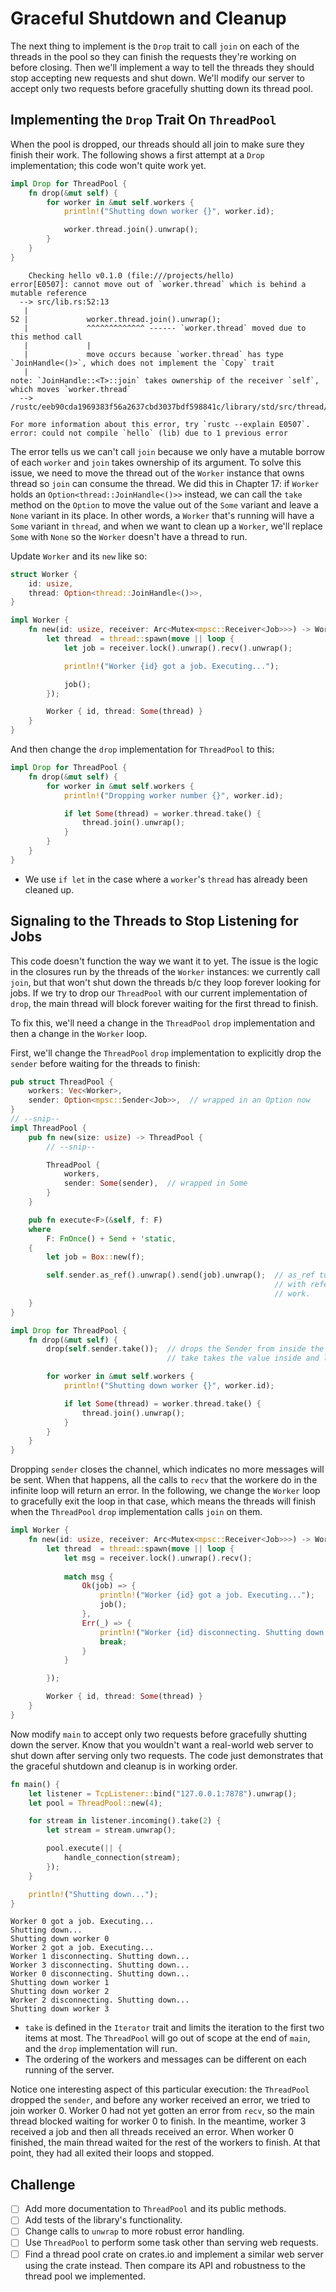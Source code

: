 # Graceful Shutdown and Cleanup

The next thing to implement is the `Drop` trait to call `join` on each of the threads in the pool so
they can finish the requests they're working on before closing. Then we'll implement a way to tell
the threads they should stop accepting new requests and shut down. We'll modify our server to accept
only two requests before gracefully shutting down its thread pool.

## Implementing the `Drop` Trait On `ThreadPool`

When the pool is dropped, our threads should all join to make sure they finish their work. The
following shows a first attempt at a `Drop` implementation; this code won't quite work yet.

```rust
impl Drop for ThreadPool {
    fn drop(&mut self) {
        for worker in &mut self.workers {
            println!("Shutting down worker {}", worker.id);

            worker.thread.join().unwrap();
        }
    }
}
```
```$ cargo check
    Checking hello v0.1.0 (file:///projects/hello)
error[E0507]: cannot move out of `worker.thread` which is behind a mutable reference
  --> src/lib.rs:52:13
   |
52 |             worker.thread.join().unwrap();
   |             ^^^^^^^^^^^^^ ------ `worker.thread` moved due to this method call
   |             |
   |             move occurs because `worker.thread` has type `JoinHandle<()>`, which does not implement the `Copy` trait
   |
note: `JoinHandle::<T>::join` takes ownership of the receiver `self`, which moves `worker.thread`
  --> /rustc/eeb90cda1969383f56a2637cbd3037bdf598841c/library/std/src/thread/mod.rs:1778:17

For more information about this error, try `rustc --explain E0507`.
error: could not compile `hello` (lib) due to 1 previous error
```

The error tells us we can't call `join` because we only have a mutable borrow of each `worker` and
`join` takes ownership of its argument. To solve this issue, we need to move the thread out of the
`Worker` instance that owns thread so `join` can consume the thread. We did this in Chapter 17: if
`Worker` holds an `Option<thread::JoinHandle<()>>` instead, we can call the `take` method on the
`Option` to move the value out of the `Some` variant and leave a `None` variant in its place. In
other words, a `Worker` that's running will have a `Some` variant in `thread`, and when we want to
clean up a `Worker`, we'll replace `Some` with `None` so the `Worker` doesn't have a thread to run.

Update `Worker` and its `new` like so:

```rust
struct Worker {
    id: usize,
    thread: Option<thread::JoinHandle<()>>,
}

impl Worker {
    fn new(id: usize, receiver: Arc<Mutex<mpsc::Receiver<Job>>>) -> Worker {
        let thread  = thread::spawn(move || loop {
            let job = receiver.lock().unwrap().recv().unwrap();

            println!("Worker {id} got a job. Executing...");

            job();
        });

        Worker { id, thread: Some(thread) }
    }
}
```

And then change the `drop` implementation for `ThreadPool` to this:

```rust
impl Drop for ThreadPool {
    fn drop(&mut self) {
        for worker in &mut self.workers {
            println!("Dropping worker number {}", worker.id);

            if let Some(thread) = worker.thread.take() {
                thread.join().unwrap();
            }
        }
    }
}
```

- We use `if let` in the case where a `worker`'s `thread` has already been cleaned up.

## Signaling to the Threads to Stop Listening for Jobs

This code doesn't function the way we want it to yet. The issue is the logic in the closures run by
the threads of the `Worker` instances: we currently call `join`, but that won't shut down the
threads b/c they loop forever looking for jobs. If we try to drop our `ThreadPool` with our current
implementation of `drop`, the main thread will block forever waiting for the first thread to finish.

To fix this, we'll need a change in the `ThreadPool` `drop` implementation and then a change in the
`Worker` loop.

First, we'll change the `ThreadPool` `drop` implementation to explicitly drop the `sender` before
waiting for the threads to finish:

```rust
pub struct ThreadPool {
    workers: Vec<Worker>,
    sender: Option<mpsc::Sender<Job>>,  // wrapped in an Option now
}
// --snip--
impl ThreadPool {
    pub fn new(size: usize) -> ThreadPool {
        // --snip--

        ThreadPool {
            workers,
            sender: Some(sender),  // wrapped in Some
        }
    }

    pub fn execute<F>(&self, f: F)
    where
        F: FnOnce() + Send + 'static,
    {
        let job = Box::new(f);

        self.sender.as_ref().unwrap().send(job).unwrap();  // as_ref turns an &Option<T> to Option<&T> (owned Option 
                                                           // with referenced content). &T is required for send to
                                                           // work.
    }
}

impl Drop for ThreadPool {
    fn drop(&mut self) {
        drop(self.sender.take());  // drops the Sender from inside the self.sender Option.
                                   // take takes the value inside and leaves None.

        for worker in &mut self.workers {
            println!("Shutting down worker {}", worker.id);

            if let Some(thread) = worker.thread.take() {
                thread.join().unwrap();
            }
        }
    }
}
```

Dropping `sender` closes the channel, which indicates no more messages will be sent. When that
happens, all the calls to `recv` that the workere do in the infinite loop will return an error. In
the following, we change the `Worker` loop to gracefully exit the loop in that case, which means the
threads will finish when the `ThreadPool` `drop` implementation calls `join` on them.

```rust
impl Worker {
    fn new(id: usize, receiver: Arc<Mutex<mpsc::Receiver<Job>>>) -> Worker {
        let thread  = thread::spawn(move || loop {
            let msg = receiver.lock().unwrap().recv();
            
            match msg {
                Ok(job) => {
                    println!("Worker {id} got a job. Executing...");
                    job();
                },
                Err(_) => {
                    println!("Worker {id} disconnecting. Shutting down...");
                    break;
                }
            }

        });

        Worker { id, thread: Some(thread) }
    }
}
```

Now modify `main` to accept only two requests before gracefully shutting down the server. Know that
you wouldn't want a real-world web server to shut down after serving only two requests. The code
just demonstrates that the graceful shutdown and cleanup is in working order.

```rust
fn main() {
    let listener = TcpListener::bind("127.0.0.1:7878").unwrap();
    let pool = ThreadPool::new(4);

    for stream in listener.incoming().take(2) {
        let stream = stream.unwrap();

        pool.execute(|| {
            handle_connection(stream);
        });
    }

    println!("Shutting down...");
}
```
```
Worker 0 got a job. Executing...
Shutting down...
Shutting down worker 0
Worker 2 got a job. Executing...
Worker 1 disconnecting. Shutting down...
Worker 3 disconnecting. Shutting down...
Worker 0 disconnecting. Shutting down...
Shutting down worker 1
Shutting down worker 2
Worker 2 disconnecting. Shutting down...
Shutting down worker 3
```

- `take` is defined in the `Iterator` trait and limits the iteration to the first two items at most.
  The `ThreadPool` will go out of scope at the end of `main`, and the `drop` implementation will
  run.
- The ordering of the workers and messages can be different on each running of the server.

Notice one interesting aspect of this particular execution: the `ThreadPool` dropped the `sender`,
and before any worker received an error, we tried to join worker 0. Worker 0 had not yet gotten an
error from `recv`, so the main thread blocked waiting for worker 0 to finish. In the meantime,
worker 3 received a job and then all threads received an error. When worker 0 finished, the main
thread waited for the rest of the workers to finish. At that point, they had all exited their loops
and stopped.

## Challenge

- [ ] Add more documentation to `ThreadPool` and its public methods.
- [ ] Add tests of the library's functionality.
- [ ] Change calls to `unwrap` to more robust error handling.
- [ ] Use `ThreadPool` to perform some task other than serving web requests.
- [ ] Find a thread pool crate on crates.io and implement a similar web server using the crate
  instead. Then compare its API and robustness to the thread pool we implemented.
